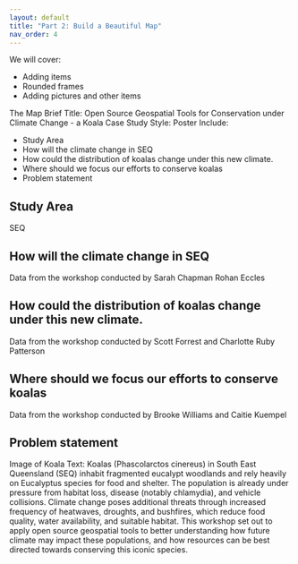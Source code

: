```yaml
---
layout: default
title: "Part 2: Build a Beautiful Map"
nav_order: 4
---
```


We will cover:
- Adding items
- Rounded frames
- Adding pictures and other items

The Map Brief
Title: Open Source Geospatial Tools for Conservation under Climate Change - a Koala Case Study
Style: Poster
Include: 
- Study Area
- How will the climate change in SEQ
- How could the distribution of koalas change under this new climate. 
- Where should we focus our efforts to conserve koalas
- Problem statement

## Study Area
SEQ 

## How will the climate change in SEQ
Data from the workshop conducted by Sarah Chapman Rohan Eccles

## How could the distribution of koalas change under this new climate. 
Data from the workshop conducted by Scott Forrest and Charlotte Ruby Patterson

## Where should we focus our efforts to conserve koalas
Data from the workshop conducted by Brooke Williams and Caitie Kuempel 

## Problem statement
Image of Koala
Text:
Koalas (Phascolarctos cinereus) in South East Queensland (SEQ) inhabit fragmented eucalypt woodlands and rely heavily on Eucalyptus species for food and shelter. The population is already under pressure from habitat loss, disease (notably chlamydia), and vehicle collisions. Climate change poses additional threats through increased frequency of heatwaves, droughts, and bushfires, which reduce food quality, water availability, and suitable habitat. This workshop set out to apply open source geospatial tools to better understanding how future climate may impact these populations, and how resources can be best directed towards conserving this iconic species. 
